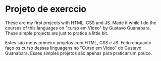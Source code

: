 # Projeto de exerccio
These are my first projects with HTML, CSS and JS. Made it while I do  the courses of this languages on "curso em Vídeo" by Gustavo Guanabara.
These simple projects are just to pratice a little bit.

Estes são meus primeiro projetos com HTML, CSS e JS. Feito enquanto faço os curso dessas linguagens no "Curso em Vídeo" do Gustavo Guanabara.
Esses simples projetos são apenas para praticar um pouco.

